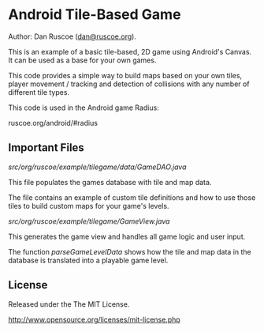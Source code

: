 Android Tile-Based Game
=======================

Author: Dan Ruscoe (dan@ruscoe.org).

This is an example of a basic tile-based, 2D game using Android's Canvas. It can be used as a base for your own games.

This code provides a simple way to build maps based on your own tiles, player movement / tracking and detection of collisions with any number of different tile types.

This code is used in the Android game Radius:

ruscoe.org/android/#radius

Important Files
---------------

*src/org/ruscoe/example/tilegame/data/GameDAO.java*

This file populates the games database with tile and map data.

The file contains an example of custom tile definitions and how to use those tiles to build custom maps for your game's levels.

*src/org/ruscoe/example/tilegame/GameView.java*

This generates the game view and handles all game logic and user input.

The function *parseGameLevelData* shows how the tile and map data in the database is translated into a playable game level.

License
-------

Released under the The MIT License.

http://www.opensource.org/licenses/mit-license.php
